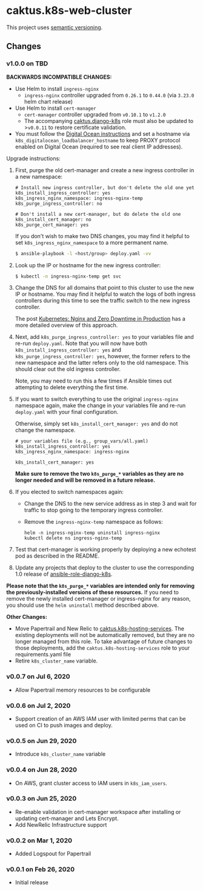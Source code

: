 # caktus.k8s-web-cluster

This project uses [semantic versioning](https://semver.org/).

## Changes


### v1.0.0 on TBD

**BACKWARDS INCOMPATIBLE CHANGES:**

* Use Helm to install `ingress-nginx`
  * `ingress-nginx` controller upgraded from `0.26.1` to `0.44.0` (via `3.23.0`
    helm chart release)
* Use Helm to install `cert-manager`
  * `cert-manager` controller upgraded from `v0.10.1` to `v1.2.0`
  * The accompanying
    [caktus.django-k8s](https://github.com/caktus/ansible-role-django-k8s/) role
    must also be updated to >`v0.0.11` to restore certificate validation. 
* You must follow the [Digital Ocean instructions](https://www.digitalocean.com/docs/kubernetes/how-to/configure-load-balancers/#accessing-by-hostname-annotation) and set a hostname via `k8s_digitalocean_loadbalancer_hostname` to keep PROXY protocol enabled on Digital Ocean (required to see real client IP addresses).

Upgrade instructions:

1. First, purge the old cert-manager and create a new ingress controller in a new namespace:

   ```
   # Install new ingress controller, but don't delete the old one yet
   k8s_install_ingress_controller: yes
   k8s_ingress_nginx_namespace: ingress-nginx-temp
   k8s_purge_ingress_controller: no

   # Don't install a new cert-manager, but do delete the old one
   k8s_install_cert_manager: no
   k8s_purge_cert_manager: yes
   ```

   If you don't wish to make two DNS changes, you may find it helpful to set
   `k8s_ingress_nginx_namespace` to a more permanent name.

   ```sh
   $ ansible-playbook -l <host/group> deploy.yaml -vv
   ```

2. Look up the IP or hostname for the new ingress controller:

   ```sh
   $ kubectl -n ingress-nginx-temp get svc
   ```

3. Change the DNS for all domains that point to this cluster to use the new IP or hostname.
   You may find it helpful to watch the logs of both ingress controllers during this time to
   see the traffic switch to the new ingress controller.

   The post [Kubernetes: Nginx and Zero Downtime in Production](https://medium.com/codecademy-engineering/kubernetes-nginx-and-zero-downtime-in-production-2c910c6a5ed8) has a more detailed overview
   of this approach.

4. Next, add `k8s_purge_ingress_controller: yes` to your variables file and re-run `deploy.yaml`.
   Note that you will now have both `k8s_install_ingress_controller: yes` and
   `k8s_purge_ingress_controller: yes`, however, the former refers to the new namespace and the
   latter refers only to the old namespace. This should clear out the old ingress controller.

   Note, you may need to run this a few times if Ansible times out attempting to delete everything
   the first time.

5. If you want to switch everything to use the original `ingress-nginx` namespace again, make the
   change in your variables file and re-run `deploy.yaml` with your final configuration.

   Otherwise, simply set `k8s_install_cert_manager: yes` and do not change the namespace.

   ```
   # your variables file (e.g., group_vars/all.yaml)
   k8s_install_ingress_controller: yes
   k8s_ingress_nginx_namespace: ingress-nginx

   k8s_install_cert_manager: yes
   ```

   **Make sure to remove the two `k8s_purge_*` variables as they are no longer needed and will
   be removed in a future release.**

6. If you elected to switch namespaces again:

   * Change the DNS to the new service address as in step 3 and wait for traffic to stop
     going to the temporary ingress controller.
   * Remove the `ingress-nginx-temp` namespace as follows:

     ```
     helm -n ingress-nginx-temp uninstall ingress-nginx
     kubectl delete ns ingress-nginx-temp
     ```

7. Test that cert-manager is working properly by deploying a new echotest pod as described in the README.

8. Update any projects that deploy to the cluster to use the corresponding 1.0 release of
   [ansible-role-django-k8s](https://github.com/caktus/ansible-role-django-k8s).

**Please note that the `k8s_purge_*` variables are intended only for removing the previously-installed
versions of these resources.** If you need to remove the newly installed cert-manager or ingress-nginx
for any reason, you should use the `helm uninstall` method described above.


**Other Changes:**

* Move Papertrail and New Relic to
  [caktus.k8s-hosting-services](https://github.com/caktus/ansible-role-k8s-hosting-services).
  The existing deployments will not be automatically removed, but they are no
  longer managed from this role. To take advantage of future changes to those
  deployments, add the `caktus.k8s-hosting-services` role to your
  requirements.yaml file
* Retire `k8s_cluster_name` variable.


### v0.0.7 on Jul 6, 2020

* Allow Papertrail memory resources to be configurable


### v0.0.6 on Jul 2, 2020

* Support creation of an AWS IAM user with limited perms that can be used on CI to push
  images and deploy.


### v0.0.5 on Jun 29, 2020

* Introduce `k8s_cluster_name` variable


### v0.0.4 on Jun 28, 2020

* On AWS, grant cluster access to IAM users in `k8s_iam_users`.


### v0.0.3 on Jun 25, 2020

* Re-enable validation in cert-manager workspace after installing or updating
  cert-manager and Lets Encrypt.
* Add NewRelic Infrastructure support


### v0.0.2 on Mar 1, 2020

* Added Logspout for Papertrail


### v0.0.1 on Feb 26, 2020

* Initial release
